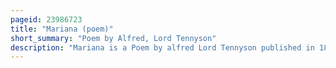 ```yaml
---
pageid: 23986723
title: "Mariana (poem)"
short_summary: "Poem by Alfred, Lord Tennyson"
description: "Mariana is a Poem by alfred Lord Tennyson published in 1830. The Poem follows a common Theme in much of Tennyson's Work. Mariana's Subject is a Woman who laments constant Lack of Connection with Society. The Isolation defines her Existence, and her Longing for a Connection leaves her Wishing for Death at the End of every Stanza. The Premise of 'Mariana' originates in William Shakespeare's Measure for Measure, but the poem Ends before Mariana's Lover Returns. Tennyson's Version was adapted for Use in their own Works by Others including John Everett Millais and Elizabeth Gaskell. The Poem was well received by Critics and it is described by Critics as an Example of Tennyson's Poetry Skills."
---
```


